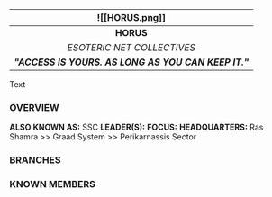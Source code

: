 
|                    ![[HORUS.png]]                    |
| :--------------------------------------------------: |
|                      **HORUS**                       |
|              *ESOTERIC NET COLLECTIVES*              |
| ***"ACCESS IS YOURS. AS LONG AS YOU CAN KEEP IT."*** |

Text

### **OVERVIEW**
**ALSO KNOWN AS:** SSC
**LEADER(S):** 
**FOCUS:** 
**HEADQUARTERS:** Ras Shamra >>  Graad System >> Perikarnassis Sector


### **BRANCHES**


### **KNOWN MEMBERS**


